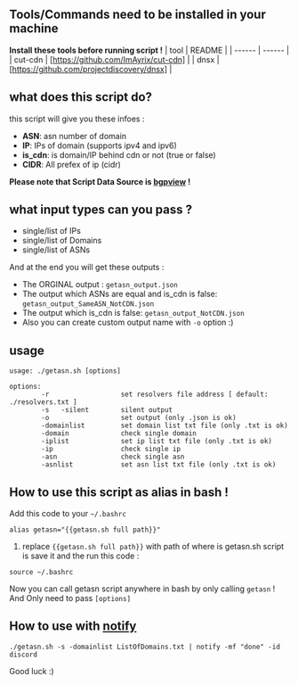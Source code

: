 ## Tools/Commands need to be installed in your machine
**Install these tools before running script !**
| tool | README |
| ------ | ------ |
| cut-cdn | [https://github.com/ImAyrix/cut-cdn] |
| dnsx | [https://github.com/projectdiscovery/dnsx] |

## what does this script do?
this script will give you these infoes :
- **ASN**: asn number of domain
- **IP**:  IPs of domain (supports ipv4 and ipv6)
- **is_cdn**: is domain/IP behind cdn or not (true or false) 
- **CIDR**: All prefex of ip (cidr)

**Please note that Script Data Source is [bgpview](https://bgpview.io/) !**

## what input types can you pass ?
- single/list of IPs
- single/list of Domains
- single/list of ASNs

And at the end you will get these outputs :
- The ORGINAL output :  `getasn_output.json`
- The output which ASNs are equal and is_cdn is false: `getasn_output_SameASN_NotCDN.json`
- The output which is_cdn is false: `getasn_output_NotCDN.json`
- Also you can create custom output name with `-o` option :)

## usage
```
usage: ./getasn.sh [options] 

options: 
        -r                  set resolvers file address [ default: ./resolvers.txt ]
        -s   -silent        silent output
        -o                  set output (only .json is ok)
        -domainlist         set domain list txt file (only .txt is ok)
        -domain             check single domain
        -iplist             set ip list txt file (only .txt is ok)
        -ip                 check single ip
        -asn                check single asn
        -asnlist            set asn list txt file (only .txt is ok)
```


## How to use this script as alias in bash !
Add this code to your `~/.bashrc`
```
alias getasn="{{getasn.sh full path}}"
```
1. replace `{{getasn.sh full path}}` with path of where is getasn.sh script is
save it and the run this code :
```
source ~/.bashrc
```

Now you can call getasn script anywhere in bash by only calling `getasn` !
And Only need to pass `[options]` 


## How to use with [notify](https://github.com/projectdiscovery/notify)
```
./getasn.sh -s -domainlist ListOfDomains.txt | notify -mf "done" -id discord
```
Good luck :)
